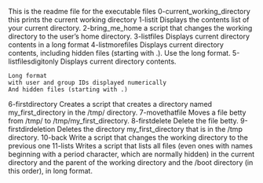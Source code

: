 This is the readme file for the executable files
0-current_working_directory
this prints the current working directory
1-listit
Displays the contents list of your current directory.
2-bring_me_home
a script that changes the working directory to the user’s home directory.
3-listfiles
Displays current directory contents in a long format
4-listmorefiles
Displays current directory contents, including hidden files (starting with .). Use the long format.
5-listfilesdigitonly
Displays current directory contents.

	Long format
	with user and group IDs displayed numerically
	And hidden files (starting with .)
6-firstdirectory
Creates a script that creates a directory named my_first_directory in the /tmp/ directory.
7-movethatfile
Moves a file betty from /tmp/ to /tmp/my_first_directory.
8-firstdelete
Delete the file betty.
9-firstdirdeletion
Deletes the directory my_first_directory that is in the /tmp directory.
10-back
Write a script that changes the working directory to the previous one
11-lists
Writes a script that lists all files (even ones with names beginning with a period character, which are normally hidden) in the current directory and the parent of the working directory and the /boot directory (in this order), in long format.
